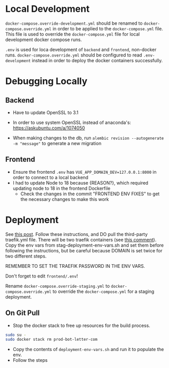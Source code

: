# Local Development
`docker-compose.override-development.yml` should be renamed to `docker-compose.override.yml` in order to
be applied to the `docker-compose.yml` file. This file is used to override the `docker-compose.yml` file for local
development docker compose runs.

`.env` is used for loca development of `backend` and `frontend`, non-docker runs. `docker-compose.override.yml`
should be configured to read `.env-development` instead in order to deploy the docker containers successfully.

# Debugging Locally

## Backend

- Have to update OpenSSL to 3.1
- In order to use system OpenSSL instead of anaconda's: https://askubuntu.com/a/1074050

- When making changes to the db, run `alembic revision --autogenerate -m "message"` to generate a new migration

## Frontend

- Ensure the frontend `.env` has `VUE_APP_DOMAIN_DEV=127.0.0.1:8000` in order to connect to a local backend
- I had to update Node to 18 because {REASON?}, which required updating node to 18 in the frontend Dockerfile
  - Check the changes in the commit "FRONTEND ENV FIXES" to get the necessary changes to make this work

# Deployment

See [this post](https://github.com/tiangolo/full-stack-fastapi-postgresql/issues/322).
Follow these instructions, and DO pull the third-party traefik.yml file. There will be two traefik containers (see
[this comment](https://github.com/tiangolo/full-stack-fastapi-postgresql/issues/116#issuecomment-612941824)).
Copy the env vars from stag-deployment-env-vars.sh and set them before following the instructions, but be careful because
DOMAIN is set twice for two different steps.

REMEMBER TO SET THE TRAEFIK PASSWORD IN THE ENV VARS.

Don't forget to edit `frontend/.env`!

Rename `docker-compose.override-staging.yml` to `docker-compose.override.yml` to override the `docker-compose.yml`
for a staging deployment.

## On Git Pull
- Stop the docker stack to free up resources for the build process.
```bash
sudo su -
sudo docker stack rm prod-bot-letter-com
```
- Copy the contents of `deployment-env-vars.sh` and run it to populate the env.
- Follow the steps 

